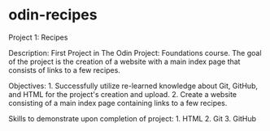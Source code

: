 # odin-recipes
Project 1: Recipes

Description:
    First Project in The Odin Project: Foundations course. The goal of the project is the creation of a website with a main index page that consists of links to a few recipes.

Objectives:
    1. Successfully utilize re-learned knowledge about Git, GitHub, and HTML for the project's creation and upload.
    2. Create a website consisting of a main index page containing links to a few recipes.

Skills to demonstrate upon completion of project:
    1. HTML
    2. Git
    3. GitHub